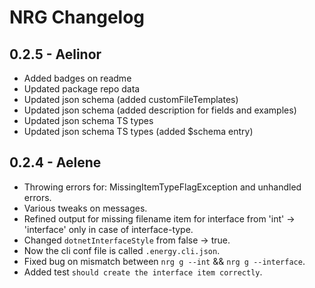 # NRG Changelog

## 0.2.5 - Aelinor
* Added badges on readme
* Updated package repo data
* Updated json schema (added customFileTemplates)
* Updated json schema (added description for fields and examples)
* Updated json schema TS types
* Updated json schema TS types (added $schema entry)

## 0.2.4 - Aelene
* Throwing errors for: MissingItemTypeFlagException and unhandled errors.
* Various tweaks on messages.
* Refined output for missing filename item for interface from 'int' -> 'interface' only in case of interface-type.
* Changed `dotnetInterfaceStyle` from false -> true.
* Now the cli conf file is called `.energy.cli.json`.
* Fixed bug on mismatch between `nrg g --int` && `nrg g --interface`.
* Added test `should create the interface item correctly`.
